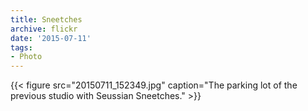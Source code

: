 ```yaml
---
title: Sneetches
archive: flickr
date: '2015-07-11'
tags:
- Photo
---
```

{{< figure src="20150711_152349.jpg" caption="The parking lot of the previous studio with Seussian Sneetches." >}}
